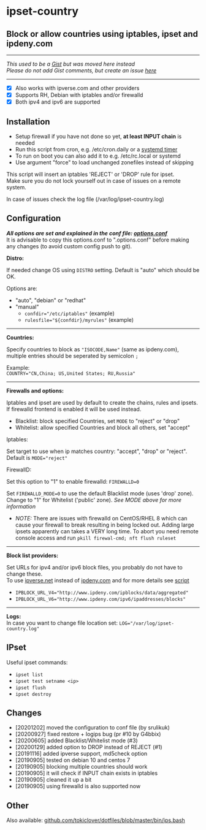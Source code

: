 # ipset-country

## Block or allow countries using iptables, ipset and ipdeny.com

---

_This used to be a [Gist](https://gist.github.com/mkorthof/3033ff64c4a5b4bd31336d422104d543) but was moved here instead_  
_Please do not add Gist comments, but create an issue [here](https://github.com/mkorthof/ipset-country/issues)_

---

- [x] Also works with ipverse.com and other providers
- [x] Supports RH, Debian with iptables and/or firewalld
- [x] Both ipv4 and ipv6 are supported

Installation
------------

- Setup firewall if you have not done so yet, **at least INPUT chain** is needed
- Run this script from cron, e.g. /etc/cron.daily or a [systemd timer](https://www.freedesktop.org/software/systemd/man/systemd.timer.html)
- To run on boot you can also add it to e.g. /etc/rc.local or systemd
- Use argument "force" to load unchanged zonefiles instead of skipping

This script will insert an iptables 'REJECT' or 'DROP' rule for ipset.  
Make sure you do not lock yourself out in case of issues on a remote system.

In case of issues check the log file (/var/log/ipset-country.log)

Configuration
-------------
***All options are set and explained in the conf file: [options.conf](options.conf)***  
It is advisable to copy this options.conf to ".options.conf" before making any changes (to avoid custom config push to git).


**Distro:**

If needed change OS using `DISTRO` setting. Default is "auto" which should be OK.

Options are:
- "auto", "debian" or "redhat"
- "manual"
  - `confdir="/etc/iptables"` (example)
  - `rulesfile="${confdir}/myrules"` (example)

---

**Countries:**

Specify countries to block as `"ISOCODE,Name"` (same as ipdeny.com), multiple entries should be seperated by semicolon `;`

Example:  
`COUNTRY="CN,China; US,United States; RU,Russia"`

---

**Firewalls and options:**

Iptables and ipset are used by default to create the chains, rules and ipsets. If firewalld frontend is enabled it will be used instead.

- Blacklist: block specified Countries, set `MODE` to "reject" or "drop"
- Whitelist: allow specified Countries and block all others, set "accept"

Iptables:

Set target to use when ip matches country: "accept", "drop" or "reject". Default is `MODE="reject"`

FirewallD:

Set this option to "1" to enable firewalld: `FIREWALLD=0`

Set `FIREWALLD_MODE=0` to use the default Blacklist mode (uses 'drop' zone). Change to "1" for Whitelist ('public' zone). _See MODE above for more information_

* _NOTE:_
There are issues with firewalld on CentOS/RHEL 8 which can cause your firewall to break resulting in being locked out. Adding large ipsets apparently can takes a VERY long time. To abort you need remote console access and run `pkill firewal-cmd; nft flush ruleset`

---

**Block list providers:**

Set URLs for ipv4 and/or ipv6 block files, you probably do not have to change these.  
To use [ipverse.net](http://ipverse.net) instead of [ipdeny.com](https://ipdeny.com) and for more details see [script](ipset-country)

- `IPBLOCK_URL_V4="http://www.ipdeny.com/ipblocks/data/aggregated"`
- `IPBLOCK_URL_V6="http://www.ipdeny.com/ipv6/ipaddresses/blocks"`

---

**Logs:**  
In case you want to change file location set: `LOG="/var/log/ipset-country.log"`

IPset
------

Useful ipset commands:

- `ipset list`
- `ipset test setname <ip>`
- `ipset flush`
- `ipset destroy`

Changes
-------
- [20201202] moved the configuration to conf file (by srulikuk)
- [20200927] fixed restore + logips bug (pr #10 by G4bbix)
- [20200605] added Blacklist/Whitelist mode (#3)
- [20200129] added option to DROP instead of REJECT (#1)
- [20191116] added ipverse support, md5check option
- [20190905] tested on debian 10 and centos 7
- [20190905] blocking multiple countries should work
- [20190905] it will check if INPUT chain exists in iptables
- [20190905] cleaned it up a bit
- [20190905] using firewalld is also supported now

Other
-----

Also available: [github.com/tokiclover/dotfiles/blob/master/bin/ips.bash](https://github.com/tokiclover/dotfiles/blob/master/bin/ips.bash)
